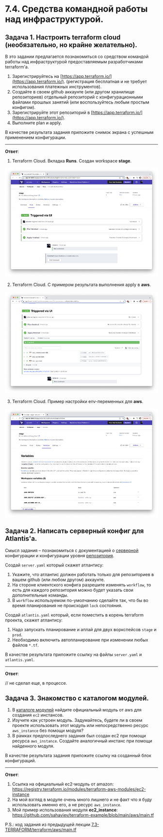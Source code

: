 # 7.4. Средства командной работы над инфраструктурой.

## Задача 1. Настроить terraform cloud (необязательно, но крайне желательно).

В это задании предлагается познакомиться со средством командой работы над инфраструктурой предоставляемым
разработчиками terraform'а. 

1. Зарегистрируйтесь на [https://app.terraform.io/](https://app.terraform.io/).
(регистрация бесплатная и не требует использования платежных инструментов).
1. Создайте в своем github аккаунте (или другом хранилище репозиториев) отдельный репозиторий с
 конфигурационными файлами прошлых занятий (или воспользуйтесь любым простым конфигом).
1. Зарегистрируйте этот репозиторий в [https://app.terraform.io/](https://app.terraform.io/).
1. Выполните plan и apply. 

В качестве результата задания приложите снимок экрана с успешным применением конфигурации.

---
**Ответ**:

1. Terraform Cloud. Вкладка **Runs**. Создан workspace **stage**.

![terraform cloud runs tab](assets/terraform-cloud-runs-tab.jpg)

2. Terraform Cloud. С примером результата выполнения apply в **aws**.

![terraform cloud runs apply](assets/terraform-cloud-runs-apply.jpg)

3. Terraform Cloud. Пример настройки env-переменных для **aws**.

![terraform cloud variables setting](assets/terraform-cloud-variables-setting.jpg)

## Задача 2. Написать серверный конфиг для Atlantis'a. 

Смысл задания – познакомиться с документацией 
о [серверной](https://www.runatlantis.io/docs/server-side-repo-config.html) конфигурации и конфигурации уровня 
 [репозитория](https://www.runatlantis.io/docs/repo-level-atlantis-yaml.html).

Создай `server.yaml` который скажет атлантису:
1. Укажите, что атлантис должен работать только для репозиториев в вашем github (или любом другом) аккаунте.
1. На стороне клиентского конфига разрешите изменять `workflow`, то есть для каждого репозитория можно 
будет указать свои дополнительные команды. 
1. В `workflow` используемом по-умолчанию сделайте так, что бы во время планирования не происходил `lock` состояния.

Создай `atlantis.yaml` который, если поместить в корень terraform проекта, скажет атлантису:
1. Надо запускать планирование и аплай для двух воркспейсов `stage` и `prod`.
1. Необходимо включить автопланирование при изменении любых файлов `*.tf`.

В качестве результата приложите ссылку на файлы `server.yaml` и `atlantis.yaml`.

---
**Ответ**:

// не сделал еще, в процессе.


## Задача 3. Знакомство с каталогом модулей.

1. В [каталоге модулей](https://registry.terraform.io/browse/modules) найдите официальный модуль от aws для создания
`ec2` инстансов. 
2. Изучите как устроен модуль. Задумайтесь, будете ли в своем проекте использовать этот модуль или непосредственно 
ресурс `aws_instance` без помощи модуля?
3. В рамках предпоследнего задания был создан ec2 при помощи ресурса `aws_instance`. 
Создайте аналогичный инстанс при помощи найденного модуля.   

В качестве результата задания приложите ссылку на созданный блок конфигураций. 

---
**Ответ**:

1. Ссылка на официальный ec2-модуль от amazon: https://registry.terraform.io/modules/terraform-aws-modules/ec2-instance
2. На мой взгляд в модуле очень много лишнего и не факт что я буду использовать именно его, а не ресурс `aws_instance`.
3. Мой пример использования модуля **ec2_instance**: https://github.com/sahaviev/terraform-example/blob/main/aws/main.tf

P.S.: код задания из предыдущей лекции [7.3-TERRAFORM/terraform/aws/main.tf](https://github.com/sahaviev/netology-devops/blob/master/2-virt-homeworks/7.3-TERRAFORM/terraform/aws/main.tf)

